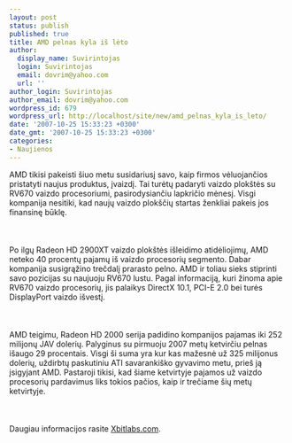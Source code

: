 ```yaml
---
layout: post
status: publish
published: true
title: AMD pelnas kyla iš lėto
author:
  display_name: Suvirintojas
  login: Suvirintojas
  email: dovrim@yahoo.com
  url: ''
author_login: Suvirintojas
author_email: dovrim@yahoo.com
wordpress_id: 679
wordpress_url: http://localhost/site/new/amd_pelnas_kyla_is_leto/
date: '2007-10-25 15:33:23 +0300'
date_gmt: '2007-10-25 15:33:23 +0300'
categories:
- Naujienos
---
```

<p>AMD tikisi pakeisti šiuo metu susidariusį savo, kaip firmos vėluojančios pristatyti naujus produktus, įvaizdį. Tai turėtų padaryti vaizdo plokštės su RV670 vaizdo procesoriumi, pasirodysiančiu lapkričio mėnesį. Visgi kompanija nesitiki, kad naujų vaizdo plokščių startas ženkliai pakeis jos finansinę būklę.<br />
<br><br />
<br>Po ilgų Radeon HD 2900XT vaizdo plokštės išleidimo atidėliojimų, AMD neteko 40 procentų pajamų iš vaizdo procesorių segmento. Dabar kompanija susigrąžino trečdalį prarasto pelno. AMD ir toliau sieks stiprinti savo pozicijas su naujuoju RV670 lustu. Pagal informaciją, kuri žinoma apie RV670 vaizdo procesorių, jis palaikys DirectX 10.1, PCI-E 2.0 bei turės DisplayPort vaizdo išvestį.<br />
<br><br />
<br>AMD teigimu, Radeon HD 2000 serija padidino kompanijos pajamas iki 252 milijonų JAV dolerių. Palyginus su pirmuoju 2007 metų ketvirčiu pelnas išaugo 29 procentais. Visgi ši suma yra kur kas mažesnė už 325 milijonus dolerių, uždirbtų paskutiniu ATI savarankiško gyvavimo metu, prieš ją įsigyjant AMD. Pastaroji tikisi, kad šiame ketvirtyje pajamos už vaizdo procesorių pardavimus liks tokios pačios, kaip ir trečiame šių metų ketvirtyje.<br />
<br><br />
<br>Daugiau informacijos rasite <a class="ns" href="http://www.xbitlabs.com/news/video/display/20071023131241.html">Xbitlabs.com</a>.</p>
